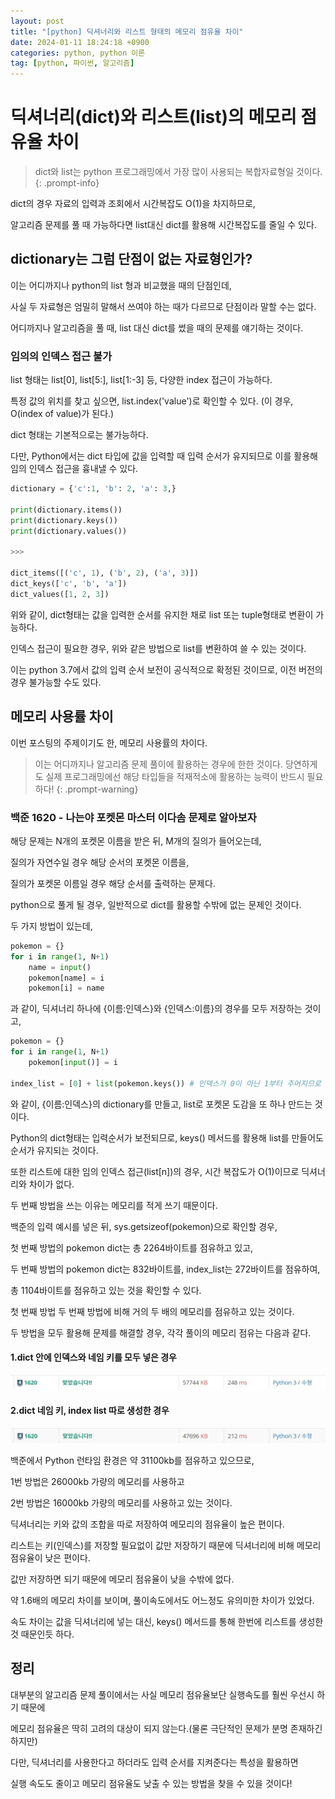 ```yaml
---
layout: post
title: "[python] 딕셔너리와 리스트 형태의 메모리 점유율 차이"
date: 2024-01-11 18:24:18 +0900
categories: python, python 이론
tag: [python, 파이썬, 알고리즘]
---
```


# 딕셔너리(dict)와 리스트(list)의 메모리 점유율 차이

> dict와 list는 python 프로그래밍에서 가장 많이 사용되는 복합자료형일 것이다.
{: .prompt-info}

dict의 경우 자료의 입력과 조회에서 시간복잡도 O(1)을 차지하므로,

알고리즘 문제를 풀 때 가능하다면 list대신 dict를 활용해 시간복잡도를 줄일 수 있다.

## dictionary는 그럼 단점이 없는 자료형인가?

이는 어디까지나 python의 list 형과 비교했을 때의 단점인데,

사실 두 자료형은 엄밀히 말해서 쓰여야 하는 때가 다르므로 단점이라 말할 수는 없다.

어디까지나 알고리즘을 풀 때, list 대신 dict를 썼을 때의 문제를 얘기하는 것이다.

### 임의의 인덱스 접근 불가

list 형태는 list[0], list[5:], list[1:-3] 등, 다양한 index 접근이 가능하다.

특정 값의 위치를 찾고 싶으면, list.index('value')로 확인할 수 있다. (이 경우, O(index of value)가 된다.)

dict 형태는 기본적으로는 불가능하다.

다만, Python에서는 dict 타입에 값을 입력할 때 입력 순서가 유지되므로 이를 활용해 임의 인덱스 접근을 흉내낼 수 있다.

```python
dictionary = {'c':1, 'b': 2, 'a': 3,}

print(dictionary.items())
print(dictionary.keys())
print(dictionary.values())

>>>

dict_items([('c', 1), ('b', 2), ('a', 3)])
dict_keys(['c', 'b', 'a'])
dict_values([1, 2, 3])
```

위와 같이, dict형태는 값을 입력한 순서를 유지한 채로 list 또는 tuple형태로 변환이 가능하다.

인덱스 접근이 필요한 경우, 위와 같은 방법으로 list를 변환하여 쓸 수 있는 것이다.

이는 python 3.7에서 값의 입력 순서 보전이 공식적으로 확정된 것이므로, 이전 버전의 경우 불가능할 수도 있다.

## 메모리 사용률 차이

이번 포스팅의 주제이기도 한, 메모리 사용률의 차이다.

>이는 어디까지나 알고리즘 문제 풀이에 활용하는 경우에 한한 것이다.
>당연하게도 실제 프로그래밍에선 해당 타입들을 적재적소에 활용하는 능력이 반드시 필요하다!
{: .prompt-warning}

### 백준 1620 - 나는야 포켓몬 마스터 이다솜 문제로 알아보자

해당 문제는 N개의 포켓몬 이름을 받은 뒤, M개의 질의가 들어오는데,

질의가 자연수일 경우 해당 순서의 포켓몬 이름을,

질의가 포켓몬 이름일 경우 해당 순서를 출력하는 문제다.

python으로 풀게 될 경우, 일반적으로 dict를 활용할 수밖에 없는 문제인 것이다.

두 가지 방법이 있는데,

```python
pokemon = {}
for i in range(1, N+1)
    name = input()
    pokemon[name] = i
    pokemon[i] = name
```

과 같이, 딕셔너리 하나에 {이름:인덱스}와 {인덱스:이름}의 경우를 모두 저장하는 것이고,

```python
pokemon = {}
for i in range(1, N+1)
    pokemon[input()] = i

index_list = [0] + list(pokemon.keys()) # 인덱스가 0이 아닌 1부터 주어지므로
```

와 같이, {이름:인덱스}의 dictionary를 만들고, list로 포켓몬 도감을 또 하나 만드는 것이다.

Python의 dict형태는 입력순서가 보전되므로, keys() 메서드를 활용해 list를 만들어도 순서가 유지되는 것이다.

또한 리스트에 대한 임의 인덱스 접근(list[n])의 경우, 시간 복잡도가 O(1)이므로 딕셔너리와 차이가 없다.

두 번째 방법을 쓰는 이유는 메모리를 적게 쓰기 때문이다.

백준의 입력 예시를 넣은 뒤, sys.getsizeof(pokemon)으로 확인할 경우, 

첫 번째 방법의 pokemon dict는 총 2264바이트를 점유하고 있고,

두 번째 방법의 pokemon dict는 832바이트를, index_list는 272바이트를 점유하여,

총 1104바이트를 점유하고 있는 것을 확인할 수 있다.

첫 번째 방법 두 번째 방법에 비해 거의 두 배의 메모리를 점유하고 있는 것이다.

두 방법을 모두 활용해 문제를 해결할 경우, 각각 풀이의 메모리 점유는 다음과 같다.

#### 1.dict 안에 인덱스와 네임 키를 모두 넣은 경우

![모두 넣은 경우](/assets/img/posting/인덱스-네임키%20모두%20넣은%20경우.jpeg)

#### 2.dict 네임 키, index list 따로 생성한 경우

![따로 넣은 경우](/assets/img/posting/네임키만%20넣은%20경우.jpeg)


백준에서 Python 런타임 환경은 약 31100kb를 점유하고 있으므로,

1번 방법은 26000kb 가량의 메모리를 사용하고

2번 방법은 16000kb 가량의 메모리를 사용하고 있는 것이다.

딕셔너리는 키와 값의 조합을 따로 저장하여 메모리의 점유율이 높은 편이다.

리스트는 키(인덱스)를 저장할 필요없이 값만 저장하기 때문에 딕셔너리에 비해 메모리 점유율이 낮은 편이다.

값만 저장하면 되기 때문에 메모리 점유율이 낮을 수밖에 없다.

약 1.6배의 메모리 차이를 보이며, 풀이속도에서도 어느정도 유의미한 차이가 있었다.

속도 차이는 값을 딕셔너리에 넣는 대신, keys() 메서드를 통해 한번에 리스트를 생성한 것 때문인듯 하다.

## 정리

대부분의 알고리즘 문제 풀이에서는 사실 메모리 점유율보단 실행속도를 훨씬 우선시 하기 때문에

메모리 점유율은 딱히 고려의 대상이 되지 않는다.(물론 극단적인 문제가 분명 존재하긴 하지만)

다만, 딕셔너리를 사용한다고 하더라도 입력 순서를 지켜준다는 특성을 활용하면

실행 속도도 줄이고 메모리 점유율도 낮출 수 있는 방법을 찾을 수 있을 것이다!